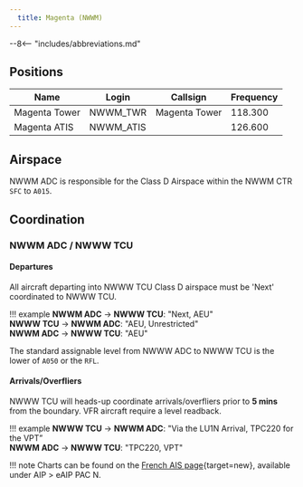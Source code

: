 ```yaml
---
  title: Magenta (NWWM)
---
```


--8<-- "includes/abbreviations.md"

## Positions

| Name                    | Login     | Callsign         | Frequency |
| ----------------------- | --------- | ---------------- | --------- |
| Magenta Tower| 	NWWM_TWR| 	Magenta Tower| 	118.300| 
| Magenta ATIS| 	NWWM_ATIS	|  | 	126.600| 

## Airspace

NWWM ADC is responsible for the Class D Airspace within the NWWM CTR `SFC` to `A015`.

## Coordination
### NWWM ADC / NWWW TCU
#### Departures
All aircraft departing into NWWW TCU Class D airspace must be 'Next' coordinated to NWWW TCU.

!!! example
    <span class="hotline">**NWWM ADC** -> **NWWW TCU**</span>: "Next, AEU"  
    <span class="hotline">**NWWW TCU** -> **NWWM ADC**</span>: "AEU, Unrestricted"  
    <span class="hotline">**NWWM ADC** -> **NWWW TCU**</span>: "AEU"

The standard assignable level from NWWW ADC to NWWW TCU is the lower of `A050` or the `RFL`.

#### Arrivals/Overfliers
NWWW TCU will heads-up coordinate arrivals/overfliers prior to **5 mins** from the boundary.
VFR aircraft require a level readback.

!!! example
    <span class="coldline">**NWWW TCU** -> **NWWM ADC**</span>: "Via the LU1N Arrival, TPC220 for the VPT”  
    <span class="coldline">**NWWM ADC** -> **NWWW TCU**</span>: "TPC220, VPT"  

!!! note
    Charts can be found on the [French AIS page](https://www.sia.aviation-civile.gouv.fr/){target=new}, available under AIP > eAIP PAC N.